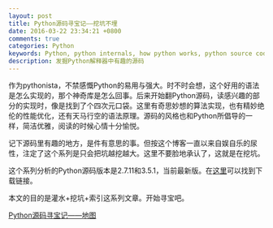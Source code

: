```yaml
---
layout: post
title: Python源码寻宝记——挖坑不埋
date: 2016-03-22 23:34:21 +0800
comments: true
categories: Python
keywords: Python, python internals, how python works, python source code, python implenment, python源码剖析, python源码, python代码分析, python实现, python解释器实现
description: 发掘Python解释器中有趣的源码
---
```


作为pythonista，不禁感慨Python的易用与强大。时不时会想，这个好用的语法是怎么实现的，那个神奇库是怎么回事。后来开始翻Python源码，读感兴趣的部分的实现时，像是找到了个四次元口袋。这里有奇思妙想的算法实现，也有精妙绝伦的性能优化，还有天马行空的语法原理。源码的风格也和Python所倡导的一样，简洁优雅，阅读的时候心情十分愉悦。

记下源码里有趣的地方，是件有意思的事。但按这个博客一直以来自娱自乐的尿性，注定了这个系列是只会把坑越挖越大。这里不要脸地承认了，这就是在挖坑。

<!--more-->

这个系列分析的Python源码版本是2.7.11和3.5.1，当前最新版。在[这里][1]可以找到下载链接。

本文的目的是灌水+挖坑+索引这系列文章。开始寻宝吧。

[Python源码寻宝记——地图](/python-internals-locate-source-code)


[1]: https://www.python.org/downloads/


